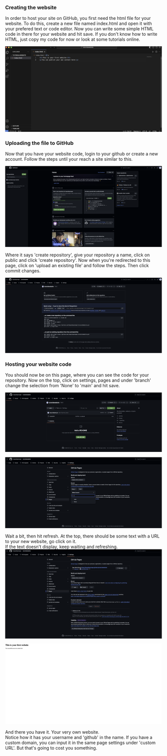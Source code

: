 ### Creating the website
In order to host your site on GitHub, you first need the html file for your website.
To do this, create a new file named index.html and open it with your prefered text or code editor. Now you can write some simple HTML code in there for your website and hit save.
If you don't know how to write HTML, just copy my code for now or look at some tutorials online.

![VS Code Snippet](imgs/upload_to_github/Screenshot-0.png)

### Uploading the file to GitHub
Now that you have your website code, login to your github or create a new account. Follow the steps until your reach a site similar to this.

![Create GitHub Repository](imgs/upload_to_github/Screenshot-1.png)

Where it says 'create repository', give your repository a name, click on public and click 'create repository'.
Now when you're redirected to this page, click on 'upload an existing file' and follow the steps. Then click commit changes.

![Upload an existing file](imgs/upload_to_github/Screenshot-2.png)

### Hosting your website code
You should now be on this page, where you can see the code for your repository.
Now on the top, click on settings, pages and under 'branch' change the selection from 'None' to 'main' and hit save.

![Repository Code](imgs/upload_to_github/Screenshot-3.png)

![Page Settings](imgs/upload_to_github/Screenshot-4.png)

Wait a bit, then hit refresh. At the top, there should be some text with a URL to your new website, go click on it. <br>If the text doesn't display, keep waiting and refreshing.
![Click on the URL for the website](imgs/upload_to_github/Screenshot-5.png)

![Your website displayed here](imgs/upload_to_github/Screenshot-6.png)

And there you have it. Your very own website. <br>Notice how it has your username and 'github' in the name. If you have a custom domain, you can input it in the same page settings under 'custom URL'. 
But that's going to cost you something.
